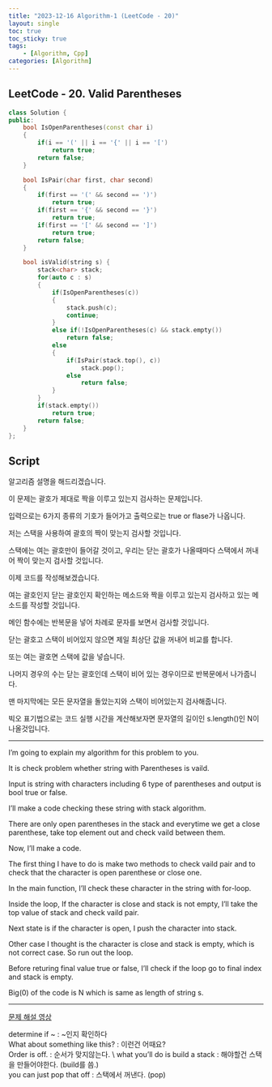 ```yaml
---
title: "2023-12-16 Algorithm-1 (LeetCode - 20)"
layout: single
toc: true
toc_sticky: true
tags:
    - [Algorithm, Cpp]
categories: [Algorithm]
---
```


## LeetCode - 20. Valid Parentheses

```c++
class Solution {
public:
    bool IsOpenParentheses(const char i)
    {
        if(i == '(' || i == '{' || i == '[')
            return true;
        return false;
    }

    bool IsPair(char first, char second)
    {
        if(first == '(' && second == ')')
            return true;
        if(first == '{' && second == '}')
            return true;
        if(first == '[' && second == ']')
            return true;
        return false;
    }

    bool isValid(string s) {
        stack<char> stack;
        for(auto c : s)
        {
            if(IsOpenParentheses(c))
            {
                stack.push(c);
                continue;
            }
            else if(!IsOpenParentheses(c) && stack.empty())
                return false;
            else
            {
                if(IsPair(stack.top(), c))
                    stack.pop();
                else
                    return false;
            }
        }
        if(stack.empty())
            return true;
        return false;
    }
};
```

## Script

알고리즘 설명을 해드리겠습니다.

이 문제는 괄호가 제대로 짝을 이루고 있는지 검사하는 문제입니다.

입력으로는 6가지 종류의 기호가 들어가고 출력으로는 true or flase가 나옵니다.

저는 스택을 사용하여 괄호의 짝이 맞는지 검사할 것입니다.

스택에는 여는 괄호만이 들어갈 것이고, 우리는 닫는 괄호가 나올때마다 스택에서 꺼내어 짝이 맞는지 검사할 것입니다.

이제 코드를 작성해보겠습니다.

여는 괄호인지 닫는 괄호인지 확인하는 메소드와 짝을 이루고 있는지 검사하고 있는 메소드를 작성할 것입니다.

메인 함수에는 반복문을 넣어 차례로 문자를 보면서 검사할 것입니다.

닫는 괄호고 스택이 비어있지 않으면 제일 최상단 값을 꺼내어 비교를 합니다.

또는 여는 괄호면 스택에 값을 넣습니다.

나머지 경우의 수는 닫는 괄호인데 스택이 비어 있는 경우이므로 반복문에서 나가줍니다.

맨 마지막에는 모든 문자열을 돌았는지와 스택이 비어있는지 검사해줍니다.

빅오 표기법으로는 코드 실행 시간을 계산해보자면 문자열의 길이인  s.length()인 N이 나올것입니다.

---

I’m going to explain my algorithm for this problem to you.

It is check problem whether string with Parentheses is vaild.

Input is string with characters including 6 type of parentheses and output is bool true or false.

I’ll make a code checking these string with stack algorithm.

There are only open parentheses in the stack and everytime we get a close parenthese, take top element out and check vaild between them.

Now, I’ll make a code.

The first thing I have to do is make two methods to check vaild pair and to check that the character is open parenthese or close one.

In the main function, I’ll check these character in the string with for-loop.

Inside the loop, If the character is close and stack is not empty, I’ll take the top value of stack and check vaild pair.

Next state is if the character is open, I push the character into stack.

Other case I thought is the character is close and stack is empty, which is not correct case. So run out the  loop.

Before returing final value true or false, I’ll check if the loop go to final index and stack is empty.

Big(0) of the code is N which is same as length of string s.


---

[문제 해설 영상](https://www.youtube.com/watch?v=lNYozout6FM)

determine if ~ : ~인지 확인하다 \
What about something like this? : 이런건 어때요? \
Order is off. : 순서가 맞지않는다. \ 
what you’ll do is build a stack : 해야할건 스택을 만들어야한다. (build를 씀.) \
you can just pop that off : 스택에서 꺼낸다. (pop)